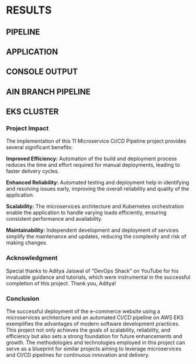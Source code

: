 # RESULTS

## PIPELINE

## APPLICATION

## CONSOLE OUTPUT

## AIN BRANCH PIPELINE

## EKS CLUSTER

### Project Impact
The implementation of this 11 Microservice CI/CD Pipeline project provides several significant benefits:

**Improved Efficiency:** Automation of the build and deployment process reduces the time and effort required for manual deployments, leading to faster delivery cycles.

**Enhanced Reliability:** Automated testing and deployment help in identifying and resolving issues early, improving the overall reliability and quality of the application.

**Scalability:** The microservices architecture and Kubernetes orchestration enable the application to handle varying loads efficiently, ensuring consistent performance and availability.

**Maintainability:** Independent development and deployment of services simplify the maintenance and updates, reducing the complexity and risk of making changes. 

### Acknowledgment
Special thanks to Aditya Jaiswal of "DevOps Shack" on YouTube for his invaluable guidance and tutorials, which were instrumental in the successful completion of this project. Thank you, Aditya! 

### Conclusion
The successful deployment of the e-commerce website using a microservices architecture and an automated CI/CD pipeline on AWS EKS exemplifies the advantages of modern software development practices. This project not only achieves the goals of scalability, reliability, and efficiency but also sets a strong foundation for future enhancements and growth. The methodologies and technologies employed in this project can serve as a blueprint for similar projects aiming to leverage microservices and CI/CD pipelines for continuous innovation and delivery.